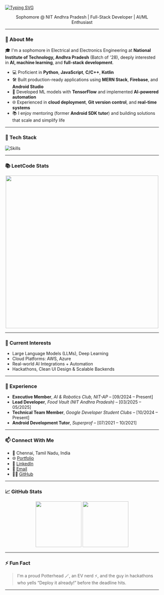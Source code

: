 [![Typing SVG](https://readme-typing-svg.demolab.com?font=Fira+Code&size=50&duration=3000&pause=1000&center=true&vCenter=true&width=1100&lines=Hey+I'm+Renganath+Chokkalingam+👋;Full-Stack+Dev+%7C+AI+Builder;Software+Developer;Let’s+build+something+awesome+🚀)](https://git.io/typing-svg)


<p align="center">
  Sophomore @ NIT Andhra Pradesh | Full-Stack Developer | AI/ML Enthusiast
</p>

---

### 🚀 About Me

🎓 I'm a sophomore in Electrical and Electronics Engineering at **National Institute of Technology, Andhra Pradesh** (Batch of '28), deeply interested in **AI, machine learning**, and **full-stack development**.

- 💻 Proficient in **Python**, **JavaScript**, **C/C++**, **Kotlin**
- 🛠️ Built production-ready applications using **MERN Stack**, **Firebase**, and **Android Studio**
- 🤖 Developed ML models with **TensorFlow** and implemented **AI-powered automation**
- 🌐 Experienced in **cloud deployment**, **Git version control**, and **real-time systems**
- 📚 I enjoy mentoring (former **Android SDK tutor**) and building solutions that scale and simplify life

---

### 🧰 Tech Stack

![Skills](https://skillicons.dev/icons?i=python,js,react,nodejs,express,mongodb,cpp,c,androidstudio,kotlin,firebase,tensorflow,git,aws,azure)

---

### 📚 LeetCode Stats

<p align="center">
  <img src="https://leetcard.jacoblin.cool/renganathc?theme=dark" width="500" />
</p>

---

### 🧠 Current Interests

- Large Language Models (LLMs), Deep Learning
- Cloud Platforms: AWS, Azure
- Real-world AI Integrations + Automation
- Hackathons, Clean UI Design & Scalable Backends

---

### 💼 Experience

- **Executive Member**, *AI & Robotics Club, NIT-AP* – [09/2024 – Present]  
- **Lead Developer**, *Food Vault (NIT Andhra Pradesh)* – [03/2025 – 05/2025]
- **Technical Team Member**, *Google Developer Student Clubs* – [10/2024 – Present]  
- **Android Development Tutor**, *Superprof* – [07/2021 – 10/2021]  

---

### 📫 Connect With Me

- 📍 Chennai, Tamil Nadu, India  
- 🌐 [Portfolio](https://renganath.vercel.app)  
- 💼 [LinkedIn](https://linkedin.com/in/renganathc)  
- 📧 [Email](mailto:rengnath1234@gmail.com)  
- 🧑‍💻 [GitHub](https://github.com/renganathc)

---

### 📈 GitHub Stats

<p align="center">
  <img src="https://github-readme-stats.vercel.app/api?username=renganathc&show_icons=true&theme=radical" height="150" />
  <img src="https://github-readme-stats.vercel.app/api/top-langs/?username=renganathc&layout=compact&theme=radical" height="150" />
</p>

---

### ⚡ Fun Fact

> I'm a proud Potterhead 🪄, an EV nerd ⚡, and the guy in hackathons who yells “Deploy it already!” before the deadline hits.

---
